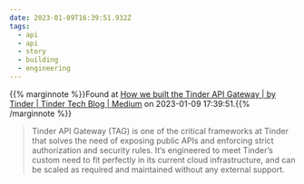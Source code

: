 ```yaml
---
date: 2023-01-09T16:39:51.932Z
tags:
  - api
  - api
  - story
  - building
  - engineering
---
```

{{% marginnote %}}Found at [How we built the Tinder API Gateway | by Tinder | Tinder Tech Blog | Medium](https://medium.com/tinder/how-we-built-the-tinder-api-gateway-831c6ca5ceca) on 2023-01-09 17:39:51.{{% /marginnote %}}

> Tinder API Gateway (TAG) is one of the critical frameworks at Tinder that solves the need of exposing public APIs and enforcing strict authorization and security rules. It’s engineered to meet Tinder’s custom need to fit perfectly in its current cloud infrastructure, and can be scaled as required and maintained without any external support.

